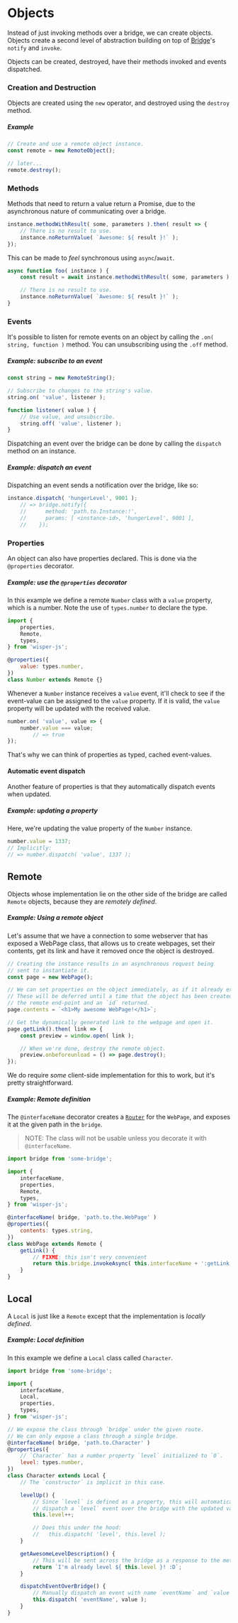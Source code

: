 # Objects
Instead of just invoking methods over a bridge, we can create objects. Objects create a second level of abstraction building on top of [Bridge](../bridges/)'s `notify` and `invoke`.

Objects can be created, destroyed, have their methods invoked and events dispatched.

### Creation and Destruction
Objects are created using the `new` operator, and destroyed using the `destroy` method.

##### Example
```js
// Create and use a remote object instance.
const remote = new RemoteObject();

// later...
remote.destroy();
```

### Methods
Methods that need to return a value return a Promise, due to the asynchronous nature of communicating over a bridge.

```js
instance.methodWithResult( some, parameters ).then( result => {
	// There is no result to use.
	instance.noReturnValue( `Awesome: ${ result }!` );
});
```

This can be made to _feel_ synchronous using `async`/`await`.
```js
async function foo( instance ) {
	const result = await instance.methodWithResult( some, parameters );

	// There is no result to use.
	instance.noReturnValue( `Awesome: ${ result }!` );
}
```

### Events
It's possible to listen for remote events on an object by calling the `.on( string, function )` method. You can unsubscribing using the `.off` method.

##### Example: subscribe to an event
```js
const string = new RemoteString();

// Subscribe to changes to the string's value.
string.on( 'value', listener );

function listener( value ) {
	// Use value, and unsubscribe.
	string.off( 'value', listener );
}
```

Dispatching an event over the bridge can be done by calling the `dispatch` method on an instance.

##### Example: dispatch an event
Dispatching an event sends a notification over the bridge, like so:

```js
instance.dispatch( 'hungerLevel', 9001 );
	// => bridge.notify({
	//      method: 'path.to.Instance:!',
	//      params: [ <instance-id>, 'hungerLevel', 9001 ],
	//    });
```

### Properties
An object can also have properties declared. This is done via the `@properties` decorator.

##### Example: use the `@properties` decorator
In this example we define a remote `Number` class with a `value` property, which is a number. Note the use of `types.number` to declare the type.

```js
import {
	properties,
	Remote,
	types,
} from 'wisper-js';

@properties({
	value: types.number,
})
class Number extends Remote {}
```

Whenever a `Number` instance receives a `value` event, it'll check to see if the event-value can be assigned to the `value` property. If it is valid, the `value` property will be updated with the received value.

```js
number.on( 'value', value => {
	number.value === value;
		// => true
});
```

That's why we can think of properties as typed, cached event-values.

#### Automatic event dispatch
Another feature of properties is that they automatically dispatch events when updated.

##### Example: updating a property
Here, we're updating the value property of the `Number` instance.

```js
number.value = 1337;
// Implicitly:
// => number.dispatch( 'value', 1337 );
```

## Remote
Objects whose implementation lie on the other side of the bridge are called `Remote` objects, because they are _remotely defined_.

##### Example: Using a remote object
Let's assume that we have a connection to some webserver that has exposed a WebPage class, that allows us to create webpages, set their contents, get its link and have it removed once the object is destroyed.

```js
// Creating the instance results in an asynchronous request being
// sent to instantiate it.
const page = new WebPage();

// We can set properties on the object immediately, as if it already exists.
// These will be deferred until a time that the object has been created on
// the remote end-point and an `id` returned.
page.contents = `<h1>My awesome WebPage!</h1>`;

// Get the dynamically generated link to the webpage and open it.
page.getLink().then( link => {
	const preview = window.open( link );

	// When we're done, destroy the remote object.
	preview.onbeforeunload = () => page.destroy();
});
```

We do require _some_ client-side implementation for this to work, but it's pretty straightforward.

##### Example: Remote definition
The `@interfaceName` decorator creates a [`Router`](../routers/) for the `WebPage`, and exposes it at the given path in the `bridge`.

> NOTE: The class will not be usable unless you decorate it with `@interfaceName`.

```js
import bridge from 'some-bridge';

import {
	interfaceName,
	properties,
	Remote,
	types,
} from 'wisper-js';

@interfaceName( bridge, 'path.to.the.WebPage' )
@properties({
	contents: types.string,
})
class WebPage extends Remote {
	getLink() {
		// FIXME: this isn't very convenient
		return this.bridge.invokeAsync( this.interfaceName + ':getLink' );
	}
}

```


## Local
A `Local` is just like a `Remote` except that the implementation is _locally defined_.

##### Example: Local definition
In this example we define a `Local` class called `Character`.

```js
import bridge from 'some-bridge';

import {
	interfaceName,
	Local,
	properties,
	types,
} from 'wisper-js';

// We expose the class through `bridge` under the given route.
// We can only expose a class through a single bridge.
@interfaceName( bridge, 'path.to.Character' )
@properties({
	// `Character` has a number property `level` initialized to `0`.
	level: types.number,
})
class Character extends Local {
	// The `constructor` is implicit in this case.

	levelUp() {
		// Since `level` is defined as a property, this will automatically
		// dispatch a `level` event over the bridge with the updated value.
		this.level++;

		// Does this under the hood:
		//   this.dispatch( 'level', this.level );
	}

	getAwesomeLevelDescription() {
		// This will be sent across the bridge as a response to the method call.
		return `I'm already level ${ this.level }! :D`;
	}

	dispatchEventOverBridge() {
		// Manually dispatch an event with name `eventName` and `value`.
		this.dispatch( 'eventName', value );
	}
}
```

